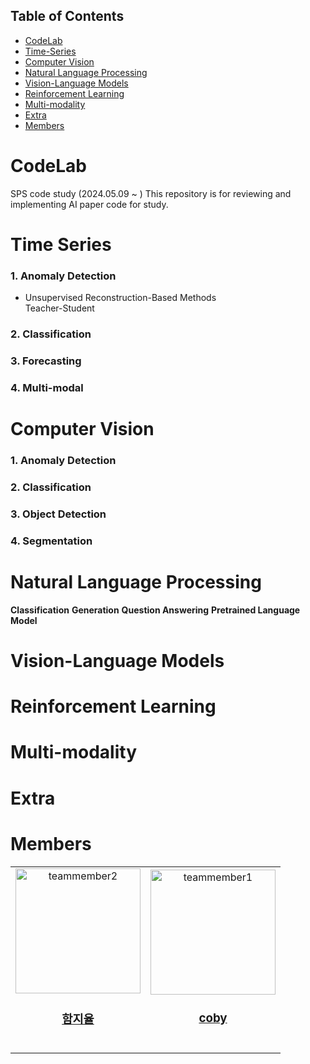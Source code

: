 ## **Table of Contents**

- [CodeLab](#codelab)
- [Time-Series](#time-series)
- [Computer Vision](#computer-vision)
- [Natural Language Processing](#natural-language-processing)
- [Vision-Language Models](#vision-language-models)
- [Reinforcement Learning](#reinforcement-learning)
- [Multi-modality](#multi-modality)
- [Extra](#extra)
- [Members](#members)

# CodeLab
SPS code study (2024.05.09 ~ )
This repository is for reviewing and implementing AI paper code for study.

# Time Series
### 1. Anomaly Detection
* Unsupervised
Reconstruction-Based Methods  
Teacher-Student  
### 2. Classification
### 3. Forecasting
### 4. Multi-modal


# Computer Vision
### 1. Anomaly Detection
### 2. Classification
### 3. Object Detection
### 4. Segmentation

# Natural Language Processing
**Classification**
**Generation**
**Question Answering**
**Pretrained Language Model**

# Vision-Language Models

# Reinforcement Learning

# Multi-modality

# Extra

# Members
<table>
  <tr>
    <td align="center"><a href="https://github.com/YUL-git"><img src="https://avatars.githubusercontent.com/u/49609175?v=4" width="200px;" alt="teammember2"/><br /><h3><b><a href="https://github.com/YUL-git">함지율</b></h3></a><br /></td>
    <td align="center"><a href="https://github.com/dbnub"><img src="https://avatars.githubusercontent.com/u/70461025?v=4" width="200px;" alt="teammember1"/><br /><h3><b><a href="https://github.com/dbnub">coby</b></h3></a><br /></td>
  </tr>
<table>
